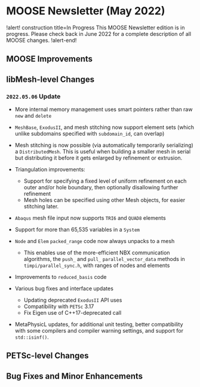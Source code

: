 # MOOSE Newsletter (May 2022)

!alert! construction title=In Progress
This MOOSE Newsletter edition is in progress. Please check back in June 2022
for a complete description of all MOOSE changes.
!alert-end!

## MOOSE Improvements

## libMesh-level Changes

### `2022.05.06` Update

- More internal memory management uses smart pointers rather than raw
  `new` and `delete`
- `MeshBase`, `ExodusII`, and mesh stitching now support element sets
  (which unlike subdomains specified with `subdomain_id`, can overlap)
- Mesh stitching is now possible (via automatically temporarily
  serializing) a `DistributedMesh`.  This is useful when building a
  smaller mesh in serial but distributing it before it gets enlarged
  by refinement or extrusion.
- Triangulation improvements:
  - Support for specifying a fixed level of uniform refinement on each
    outer and/or hole boundary, then optionally disallowing further refinement
  - Mesh holes can be specified using other Mesh objects, for easier
    stitching later.
- `Abaqus` mesh file input now supports `TRI6` and `QUAD8` elements
- Support for more than 65,535 variables in a `System`
- `Node` and `Elem` `packed_range` code now always unpacks to a mesh
  - This enables use of the more-efficient NBX communication
    algorithms, the `push_` and `pull_` `parallel_vector_data` methods
    in `timpi/parallel_sync.h`, with ranges of nodes and elements
- Improvements to `reduced_basis` code
- Various bug fixes and interface updates
  - Updating deprecated `ExodusII` API uses
  - Compatibility with `PETSc` 3.17
  - Fix Eigen use of C++17-deprecated call

- MetaPhysicL updates, for additional unit testing, better
  compatibility with some compilers and compiler warning settings, and
  support for `std::isinf()`.

## PETSc-level Changes

## Bug Fixes and Minor Enhancements
